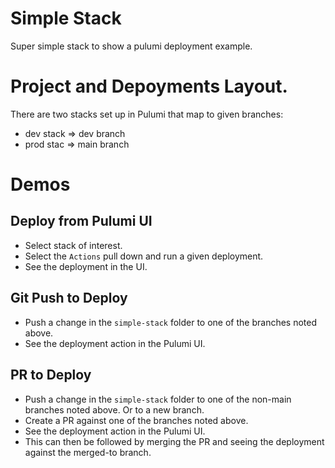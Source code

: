 # Simple Stack
Super simple stack to show a pulumi deployment example.

# Project and Depoyments Layout.
There are two stacks set up in Pulumi that map to given branches:
* dev stack => dev branch
* prod stac => main branch

# Demos
## Deploy from Pulumi UI
* Select stack of interest.
* Select the `Actions` pull down and run a given deployment.
* See the deployment in the UI.

## Git Push to Deploy
* Push a change in the `simple-stack` folder to one of the branches noted above.
* See the deployment action in the Pulumi UI.

## PR to Deploy
* Push a change in the `simple-stack` folder to one of the non-main branches noted above. Or to a new branch.
* Create a PR against one of the branches noted above.
* See the deployment action in the Pulumi UI.
* This can then be followed by merging the PR and seeing the deployment against the merged-to branch.

